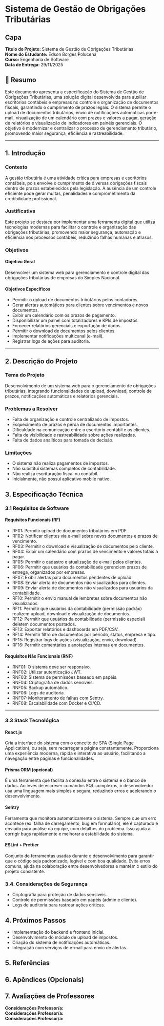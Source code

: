 ﻿# Sistema de Gestão de Obrigações Tributárias

## Capa
**Título do Projeto:** Sistema de Gestão de Obrigações Tributárias  
**Nome do Estudante:** Edson Borges Polucena  
**Curso:** Engenharia de Software  
**Data de Entrega:** 29/11/2025  

## 🧾 Resumo

Este documento apresenta a especificação do Sistema de Gestão de Obrigações Tributárias, uma solução digital desenvolvida para auxiliar escritórios contábeis e empresas no controle e organização de documentos fiscais, garantindo o cumprimento de prazos legais. O sistema permite o upload de documentos tributários, envio de notificações automáticas por e-mail, visualização de um calendário com prazos e valores a pagar, geração de relatórios e visualização de indicadores em painéis gerenciais. O objetivo é modernizar e centralizar o processo de gerenciamento tributário, promovendo maior segurança, eficiência e rastreabilidade.

---

## 1. Introdução

### Contexto

A gestão tributária é uma atividade crítica para empresas e escritórios contábeis, pois envolve o cumprimento de diversas obrigações fiscais dentro de prazos estabelecidos pela legislação. A ausência de um controle eficiente pode gerar multas, penalidades e comprometimento da credibilidade profissional.

### Justificativa

Este projeto se destaca por implementar uma ferramenta digital que utiliza tecnologias modernas para facilitar o controle e organização das obrigações tributárias, promovendo maior segurança, automação e eficiência nos processos contábeis, reduzindo falhas humanas e atrasos.

### Objetivos

#### Objetivo Geral

Desenvolver um sistema web para gerenciamento e controle digital das obrigações tributárias de empresas do Simples Nacional.

#### Objetivos Específicos

- Permitir o upload de documentos tributários pelos contadores.
- Gerar alertas automáticos para clientes sobre vencimentos e novos documentos.
- Exibir um calendário com os prazos de pagamento.
- Disponibilizar um painel com totalizadores e KPIs de impostos.
- Fornecer relatórios gerenciais e exportação de dados.
- Permitir o download de documentos pelos clientes.
- Implementar notificações multicanal (e-mail).
- Registrar logs de ações para auditoria.

---

## 2. Descrição do Projeto

### Tema do Projeto

Desenvolvimento de um sistema web para o gerenciamento de obrigações tributárias, integrando funcionalidades de upload, download, controle de prazos, notificações automáticas e relatórios gerenciais.

### Problemas a Resolver

- Falta de organização e controle centralizado de impostos.
- Esquecimento de prazos e perda de documentos importantes.
- Dificuldade na comunicação entre o escritório contábil e os clientes.
- Falta de visibilidade e rastreabilidade sobre ações realizadas.
- Falta de dados analíticos para tomada de decisão.

### Limitações

- O sistema não realiza pagamentos de impostos.
- Não substitui sistemas completos de contabilidade.
- Não realiza escrituração fiscal ou contábil.
- Inicialmente, não possui aplicativo mobile nativo.

## 3. Especificação Técnica

### 3.1 Requisitos de Software

#### Requisitos Funcionais (RF)

- RF01: Permitir upload de documentos tributários em PDF.
- RF02: Notificar clientes via e-mail sobre novos documentos e prazos de vencimento.
- RF03: Permitir o download e visualização de documentos pelo cliente.
- RF04: Exibir um calendário com prazos de vencimento e valores totais a pagar.
- RF05: Permitir o cadastro e atualização de e-mail pelos clientes.
- RF06: Permitir que usuários da contabilidade gerenciem prazos de entrega, organizados por empresas.
- RF07: Exibir alertas para documentos pendentes de upload.
- RF08: Enviar alerta de documentos não visualizados para clientes.
- RF09: Enviar alerta de documentos não visualizados para usuários da contabilidade.
- RF10: Permitir o envio manual de lembretes sobre documentos não visualizados.
- RF11: Permitir que usuários da contabilidade (permissão padrão) realizem upload, download e visualização de documentos.
- RF12: Permitir que usuários da contabilidade (permissão especial) deletem documentos postados.
- RF13: Exportar relatórios e dashboards em PDF/CSV.
- RF14: Permitir filtro de documentos por período, status, empresa e tipo.
- RF15: Registrar logs de ações (visualização, envio, download).
- RF16: Permitir comentários e anotações internas em documentos.

#### Requisitos Não Funcionais (RNF)

- RNF01: O sistema deve ser responsivo.
- RNF02: Utilizar autenticação JWT.
- RNF03: Sistema de permissões baseado em papéis.
- RNF04: Criptografia de dados sensíveis.
- RNF05: Backup automático.
- RNF06: Logs de auditoria.
- RNF07: Monitoramento de falhas com Sentry.
- RNF08: Escalabilidade com Docker e CI/CD.

---

### 3.3 Stack Tecnológica

#### React.js
Cria a interface do sistema com o conceito de SPA (Single Page Application), ou seja, sem recarregar a página constantemente. Proporciona uma experiência moderna, rápida e interativa ao usuário, facilitando a navegação entre páginas e funcionalidades.

#### Prisma ORM (opcional)
É uma ferramenta que facilita a conexão entre o sistema e o banco de dados. Ao invés de escrever comandos SQL complexos, o desenvolvedor usa uma linguagem mais simples e segura, reduzindo erros e acelerando o desenvolvimento.

#### Sentry
Ferramenta que monitora automaticamente o sistema. Sempre que um erro acontece (ex: falha de carregamento, bug em formulário), ele é capturado e enviado para análise da equipe, com detalhes do problema. Isso ajuda a corrigir bugs rapidamente e melhorar a estabilidade do sistema.

#### ESLint + Prettier
Conjunto de ferramentas usadas durante o desenvolvimento para garantir que o código seja padronizado, legível e com boa qualidade. Evita erros comuns, ajuda na colaboração entre desenvolvedores e mantém o estilo do projeto consistente.

### 3.4. Considerações de Segurança
- Criptografia para proteção de dados sensíveis.  
- Controle de permissões baseado em papéis (admin e cliente).  
- Logs de auditoria para rastrear ações críticas.  

## 4. Próximos Passos
- Implementação do backend e frontend inicial.  
- Desenvolvimento do módulo de upload de impostos.  
- Criação do sistema de notificações automáticas.  
- Integração com serviços de e-mail para envio de alertas.  

## 5. Referências

## 6. Apêndices (Opcionais)

## 7. Avaliações de Professores
**Considerações Professor/a:**  
**Considerações Professor/a:**  
**Considerações Professor/a:**
